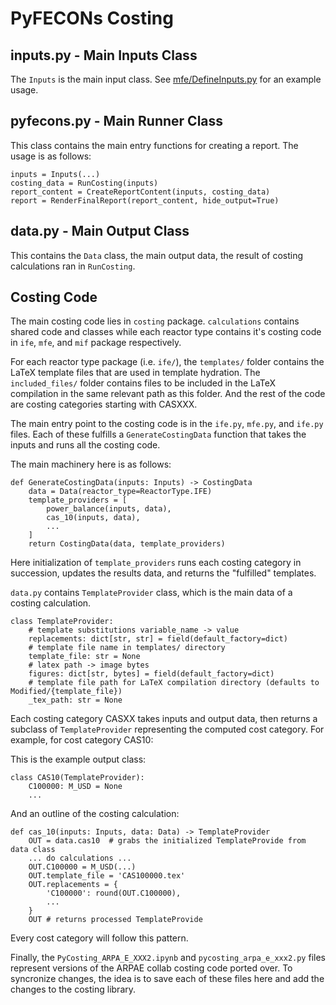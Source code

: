 # PyFECONs Costing

## inputs.py - Main Inputs Class

The `Inputs` is the main input class. See [mfe/DefineInputs.py](../customers/CATF/mfe/DefineInputs.py) for an example
usage.

## pyfecons.py - Main Runner Class

This class contains the main entry functions for creating a report. The usage is as follows:

```
inputs = Inputs(...)
costing_data = RunCosting(inputs)
report_content = CreateReportContent(inputs, costing_data)
report = RenderFinalReport(report_content, hide_output=True)
```

## data.py - Main Output Class

This contains the `Data` class, the main output data, the result of costing calculations ran in `RunCosting`.

## Costing Code

The main costing code lies in `costing` package. `calculations` contains shared code and classes while each reactor type
contains it's costing code in `ife`, `mfe`, and `mif` package respectively.

For each reactor type package (i.e. `ife/`), the `templates/` folder contains the LaTeX template files that are used 
in template hydration. The `included_files/` folder contains files to be included in the LaTeX compilation in the same
relevant path as this folder. And the rest of the code are costing categories starting with CASXXX.

The main entry point to the costing code is in the `ife.py`, `mfe.py`, and `ife.py` files. Each of these fulfills a
`GenerateCostingData` function that takes the inputs and runs all the costing code.

The main machinery here is as follows:

```
def GenerateCostingData(inputs: Inputs) -> CostingData
    data = Data(reactor_type=ReactorType.IFE)
    template_providers = [
        power_balance(inputs, data),
        cas_10(inputs, data),
        ...
    ]
    return CostingData(data, template_providers) 
```

Here initialization of `template_providers` runs each costing category in succession, updates the results data, and
returns the "fulfilled" templates.

`data.py` contains `TemplateProvider` class, which is the main data of a costing calculation.

```
class TemplateProvider:
    # template substitutions variable_name -> value
    replacements: dict[str, str] = field(default_factory=dict)
    # template file name in templates/ directory
    template_file: str = None
    # latex path -> image bytes
    figures: dict[str, bytes] = field(default_factory=dict)
    # template file path for LaTeX compilation directory (defaults to Modified/{template_file})
    _tex_path: str = None
```

Each costing category CASXX takes inputs and output data, then returns a subclass of `TemplateProvider` representing 
the computed cost category. For example, for cost category CAS10:

This is the example output class:
```
class CAS10(TemplateProvider):
    C100000: M_USD = None
    ...
```

And an outline of the costing calculation:
```
def cas_10(inputs: Inputs, data: Data) -> TemplateProvider
    OUT = data.cas10  # grabs the initialized TemplateProvide from data class
    ... do calculations ...
    OUT.C100000 = M_USD(...)
    OUT.template_file = 'CAS100000.tex'
    OUT.replacements = {
        'C100000': round(OUT.C100000),
        ...
    }
    OUT # returns processed TemplateProvide
```

Every cost category will follow this pattern.

Finally, the `PyCosting_ARPA_E_XXX2.ipynb` and `pycosting_arpa_e_xxx2.py` files represent versions of the ARPAE 
collab costing code ported over. To syncronize changes, the idea is to save each of these files here and add
the changes to the costing library.

